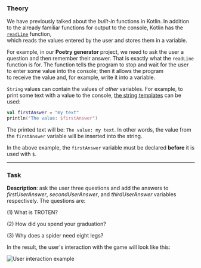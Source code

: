 ### Theory

We have previously talked about the _built-in_ functions in Kotlin. 
In addition to the already familiar functions for output to the console, 
Kotlin has the [`readLine`](https://kotlinlang.org/api/latest/jvm/stdlib/kotlin.io/read-line.html#readline) function,  
which reads the values entered by the user and stores them in a variable.

For example, in our **Poetry generator** project, 
we need to ask the user a question and then remember their answer. 
That is exactly what the `readLine` function is for. 
The function tells the program to stop and wait for 
the user to enter some value into the console; then it allows the program  
to receive the value and, for example, write it into a variable.

`String` values can contain the values of _other_ variables.
For example, to print some text with a value to the console, [the string templates](https://kotlinlang.org/docs/basic-types.html#string-templates) can be used:
```kotlin
val firstAnswer = "my text"
println("The value: $firstAnswer")
```
The printed text will be: `The value: my text`.
In other words, the value from the `firstAnswer` variable will be inserted into the string.

In the above example, the `firstAnswer` variable must be declared **before** it is used with `$`.
___

### Task

**Description**: ask the user three questions and add the answers 
to _firstUserAnswer_, _secondUserAnswer_, and _thirdUserAnswer_ variables respectively.
The questions are:

(1) What is TROTEN?

(2) How did you spend your graduation?

(3) Why does a spider need eight legs?

<div class="hint">

In the result, the user's interaction with the game will look like this:

![User interaction example](./src/main/resources/images/poetry_generator_mid.gif "User interaction example")

</div>
